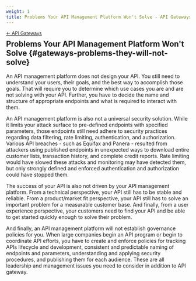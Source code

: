 ```yaml
---
weight: 1
title: Problems Your API Management Platform Won't Solve - API Gateways
---
```


<div style="font-size: 0.9em; margin-bottom: -20px;"><a href="/books/api-security/gateways/">&larr; API Gateways</a></div>

## Problems Your API Management Platform Won't Solve {#gateways-problems-they-will-not-solve}

An API management platform does not design your API. You still need to understand your users, their goals, and the best way to accomplish those goals. That will require you to determine which use cases you are and are not solving with your API. Further, you have to decide the name and structure of appropriate endpoints and what is required to interact with them.

An API management platform is also not a universal security solution. While it limits your attack surface to pre-defined endpoints with specified parameters, those endpoints still need adhere to security practices regarding data filtering, rate limiting, authentication, and authorization. Various API breaches - such as Equifax and Panera - resulted from attackers using published endpoints in unexpected ways to download entire customer lists, transaction history, and complete credit reports. Rate limiting would have slowed these attacks and monitoring may have detected them, but only strongly defined and enforced authentication and authorization could have stopped them.

The success of your API is also not driven by your API management platform. From a technical perspective, your API still has to be stable and reliable. From a product/market fit perspective, your API still has to solve an important problem for a measurable customer base. And finally, from a user experience perspective, your customers need to find your API and be able to get started quickly enough to solve their problem.

And finally, an API management platform will not establish governance policies for you. When large companies begin an API program or begin to coordinate API efforts, you have to create and enforce policies for tracking APIs lifecycle and development, consistent and predictable naming of endpoints and parameters, understanding and applying security procedures, and publishing them for each audience. These are all leadership and management issues you need to consider in addition to API gateway.
